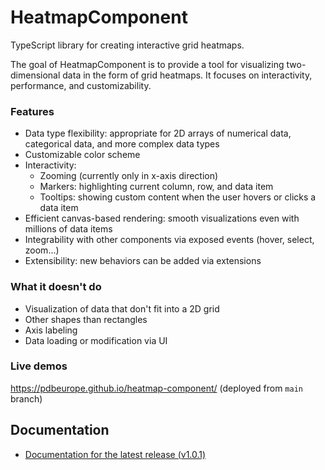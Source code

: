 <!-- README for NPM package -->

# HeatmapComponent

TypeScript library for creating interactive grid heatmaps.

The goal of HeatmapComponent is to provide a tool for visualizing two-dimensional data in the form of grid heatmaps. It focuses on interactivity, performance, and customizability.

### Features

-   Data type flexibility: appropriate for 2D arrays of numerical data, categorical data, and more complex data types
-   Customizable color scheme
-   Interactivity:
    -   Zooming (currently only in x-axis direction)
    -   Markers: highlighting current column, row, and data item
    -   Tooltips: showing custom content when the user hovers or clicks a data item
-   Efficient canvas-based rendering: smooth visualizations even with millions of data items
-   Integrability with other components via exposed events (hover, select, zoom...)
-   Extensibility: new behaviors can be added via extensions

### What it doesn't do

-   Visualization of data that don't fit into a 2D grid
-   Other shapes than rectangles
-   Axis labeling
-   Data loading or modification via UI

### Live demos

<https://pdbeurope.github.io/heatmap-component/> (deployed from `main` branch)

## Documentation

-   [Documentation for the latest release (v1.0.1)](https://github.com/PDBeurope/heatmap-component/blob/v1.0.1/docs/README.md)
